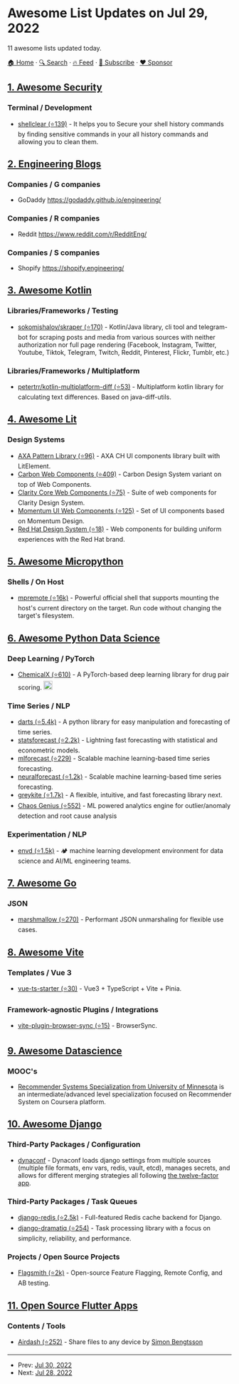 # Awesome List Updates on Jul 29, 2022

11 awesome lists updated today.

[🏠 Home](/README.md) · [🔍 Search](https://www.trackawesomelist.com/search/) · [🔥 Feed](https://www.trackawesomelist.com/rss.xml) · [📮 Subscribe](https://trackawesomelist.us17.list-manage.com/subscribe?u=d2f0117aa829c83a63ec63c2f&id=36a103854c) · [❤️  Sponsor](https://github.com/sponsors/theowenyoung)



## [1. Awesome Security](/content/sbilly/awesome-security/README.md)

### Terminal / Development

*   [shellclear (⭐139)](https://github.com/rusty-ferris-club/shellclear) - It helps you to Secure your shell history commands by finding sensitive commands in your all history commands and allowing you to clean them.

## [2. Engineering Blogs](/content/kilimchoi/engineering-blogs/README.md)

### Companies / G companies

*   GoDaddy <https://godaddy.github.io/engineering/>

### Companies / R companies

*   Reddit <https://www.reddit.com/r/RedditEng/>

### Companies / S companies

*   Shopify <https://shopify.engineering/>

## [3. Awesome Kotlin](/content/KotlinBy/awesome-kotlin/README.md)

### Libraries/Frameworks / Testing

*   [sokomishalov/skraper (⭐170)](https://github.com/sokomishalov/skraper) - Kotlin/Java library, cli tool and telegram-bot for scraping posts and media from various sources with neither authorization nor full page rendering (Facebook, Instagram, Twitter, Youtube, Tiktok, Telegram, Twitch, Reddit, Pinterest, Flickr, Tumblr, etc.)

### Libraries/Frameworks / Multiplatform

*   [petertrr/kotlin-multiplatform-diff (⭐53)](https://github.com/petertrr/kotlin-multiplatform-diff) - Multiplatform kotlin library for calculating text differences. Based on java-diff-utils.

## [4. Awesome Lit](/content/web-padawan/awesome-lit/README.md)

### Design Systems

*   [AXA Pattern Library (⭐96)](https://github.com/axa-ch-webhub-cloud/pattern-library) - AXA CH UI components library built with LitElement.
*   [Carbon Web Components (⭐409)](https://github.com/carbon-design-system/carbon-web-components) - Carbon Design System variant on top of Web Components.
*   [Clarity Core Web Components (⭐75)](https://github.com/vmware-clarity/core/tree/main/projects/core) - Suite of web components for Clarity Design System.
*   [Momentum UI Web Components (⭐125)](https://github.com/momentum-design/momentum-ui/tree/master/web-components) - Set of UI components based on Momentum Design.
*   [Red Hat Design System (⭐18)](https://github.com/RedHat-UX/red-hat-design-system) - Web components for building uniform experiences with the Red Hat brand.

## [5. Awesome Micropython](/content/mcauser/awesome-micropython/README.md)

### Shells / On Host

*   [mpremote (⭐16k)](https://github.com/micropython/micropython/blob/master/tools/mpremote/README.md) - Powerful official shell that supports mounting the host's current directory on the target. Run code without changing the target's filesystem.

## [6. Awesome Python Data Science](/content/krzjoa/awesome-python-data-science/README.md)

### Deep Learning / PyTorch

*   [ChemicalX (⭐610)](https://github.com/AstraZeneca/chemicalx) - A PyTorch-based deep learning library for drug pair scoring. <img height="20" src="https://github.com/krzjoa/awesome-python-data-science/raw/master/img/pytorch_big2.png" alt="PyTorch based/compatible">

### Time Series / NLP

*   [darts (⭐5.4k)](https://github.com/unit8co/darts) - A python library for easy manipulation and forecasting of time series.
*   [statsforecast (⭐2.2k)](https://github.com/Nixtla/statsforecast) - Lightning fast forecasting with statistical and econometric models.
*   [mlforecast (⭐229)](https://github.com/Nixtla/mlforecast) - Scalable machine learning-based time series forecasting.
*   [neuralforecast (⭐1.2k)](https://github.com/Nixtla/neuralforecast) - Scalable machine learning-based time series forecasting.
*   [greykite (⭐1.7k)](https://github.com/linkedin/greykite) - A flexible, intuitive, and fast forecasting library next.
*   [Chaos Genius (⭐552)](https://github.com/chaos-genius/chaos_genius) - ML powered analytics engine for outlier/anomaly detection and root cause analysis

### Experimentation / NLP

*   [envd (⭐1.5k)](https://github.com/tensorchord/envd) - 🏕️ machine learning development environment for data science and AI/ML engineering teams.

## [7. Awesome Go](/content/avelino/awesome-go/README.md)

### JSON

*   [marshmallow (⭐270)](https://github.com/PerimeterX/marshmallow) - Performant JSON unmarshaling for flexible use cases.

## [8. Awesome Vite](/content/vitejs/awesome-vite/README.md)

### Templates / Vue 3

*   [vue-ts-starter (⭐30)](https://github.com/yugasun/vue-ts-starter) - Vue3 + TypeScript + Vite + Pinia.

### Framework-agnostic Plugins / Integrations

*   [vite-plugin-browser-sync (⭐15)](https://github.com/Applelo/vite-plugin-browser-sync) - BrowserSync.

## [9. Awesome Datascience](/content/academic/awesome-datascience/README.md)

### MOOC's

*   [Recommender Systems Specialization from University of Minnesota](https://www.coursera.org/specializations/recommender-systems) is an intermediate/advanced level specialization focused on Recommender System on Coursera platform.

## [10. Awesome Django](/content/wsvincent/awesome-django/README.md)

### Third-Party Packages / Configuration

*   [dynaconf](https://www.dynaconf.com/django/) - Dynaconf loads django settings from multiple sources (multiple file formats, env vars, redis, vault, etcd), manages secrets, and allows for different merging strategies all following [the twelve-factor app](https://12factor.net/config).

### Third-Party Packages / Task Queues

*   [django-redis (⭐2.5k)](https://github.com/niwinz/django-redis) - Full-featured Redis cache backend for Django.
*   [django-dramatiq (⭐254)](https://github.com/Bogdanp/django_dramatiq) - Task processing library with a focus on simplicity, reliability, and performance.

### Projects / Open Source Projects

*   [Flagsmith (⭐2k)](https://github.com/Flagsmith/flagsmith) - Open-source Feature Flagging, Remote Config, and AB testing.

## [11. Open Source Flutter Apps](/content/tortuvshin/open-source-flutter-apps/README.md)

### Contents / Tools

*   [Airdash (⭐252)](https://github.com/simonbengtsson/airdash) - Share files to any device by [Simon Bengtsson](https://github.com/simonbengtsson)

---

- Prev: [Jul 30, 2022](/content/2022/07/30/README.md)
- Next: [Jul 28, 2022](/content/2022/07/28/README.md)